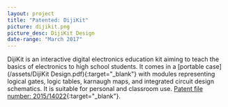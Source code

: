```yaml
---
layout: project
title: "Patented: DijiKit"
picture: dijikit.png
picture_desc: DijiKit Design
date-range: "March 2017"
---
```

DijiKit is an interactive digital electronics education kit aiming to teach the basics of electronics to high school students. It comes in a [portable case](/assets/DijiKit Design.pdf){:target="_blank"} with modules representing logical gates, logic tables, karnaugh maps, and integrated circuit design schematics. It is suitable for personal and classroom use. [Patent file number: 2015/14022](http://online.turkpatent.gov.tr/EPATENT/servlet/PreSearchRequestManager){:target="_blank"}.